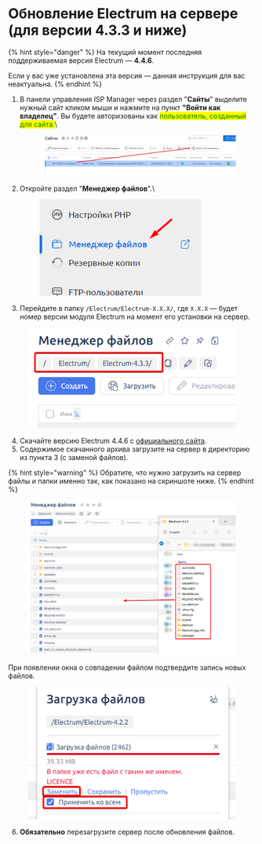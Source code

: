 # Обновление Electrum на сервере (для версии 4.3.3 и ниже)

{% hint style="danger" %}
На текущий момент последняя поддерживаемая версия Electrum — **4.4.6**.

Если у вас уже установлена эта версия — данная инструкция для вас неактуальна.
{% endhint %}

1.  В панели управления ISP Manager через раздел "**Сайты**" выделите нужный сайт кликом мыши и нажмите на пункт **"Войти как владелец"**. Вы будете авторизованы как <mark style="color:green;">пользователь, созданный для сайта.</mark>\


    <figure><img src="../../.gitbook/assets/изображение (184).png" alt=""><figcaption></figcaption></figure>
2.  Откройте раздел "**Менеджер файлов**".\


    <figure><img src="../../.gitbook/assets/изображение (98).png" alt="" width="330"><figcaption></figcaption></figure>
3. Перейдите в папку `/Electrum/Electrum-X.X.X/`, где `X.X.X` — будет номер версии модуля Electrum на момент его установки на сервер.

<figure><img src="../../.gitbook/assets/image (1421).png" alt=""><figcaption></figcaption></figure>

4. Скачайте версию Electrum 4.4.6 с [официального сайта](https://download.electrum.org/4.4.6/).
5. Содержимое скачанного архива загрузите на сервер в директорию из пункта 3 (с заменой файлов).

{% hint style="warning" %}
Обратите, что нужно загрузить на сервер файлы и папки именно так, как показано на скриншоте ниже.
{% endhint %}

<figure><img src="../../.gitbook/assets/image (1422).png" alt=""><figcaption></figcaption></figure>

При появлении окна о совпадении файлом подтвердите запись новых файлов.

<figure><img src="../../.gitbook/assets/image (1423).png" alt=""><figcaption></figcaption></figure>

6. **Обязательно** перезагрузите сервер после обновления файлов.
